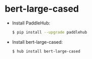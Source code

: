 # bert-large-cased
* Install PaddleHub: 

    ```bash
    $ pip install --upgrade paddlehub
    ```

* Install bert-large-cased: 

    ```bash
    $ hub install bert-large-cased
    ```
